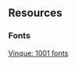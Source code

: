 ## Resources

### Fonts

[Vinque: 1001 fonts][vinque]

[vinque]: https://www.1001fonts.com/vinque-font.html
